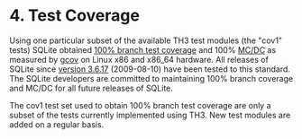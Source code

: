 # 4\. Test Coverage


Using one particular subset of the available TH3 test modules (the "cov1"
tests) SQLite obtained 
[100% branch test coverage](testing.html#coverage) and 100% [MC/DC](testing.html#mcdc) as measured
by [gcov](http://gcc.gnu.org/onlinedocs/gcc/Gcov.html)
on Linux x86 and x86\_64 hardware. All releases of SQLite since
[version 3\.6\.17](releaselog/3_6_17.html) (2009\-08\-10\) have been tested to this standard. 
The SQLite developers 
are committed to maintaining 100% branch coverage and MC/DC for all 
future releases of SQLite.


The cov1 test set used to obtain 100% branch test coverage are only a
subset of the tests currently implemented using TH3\. New test modules are
added on a regular basis.



